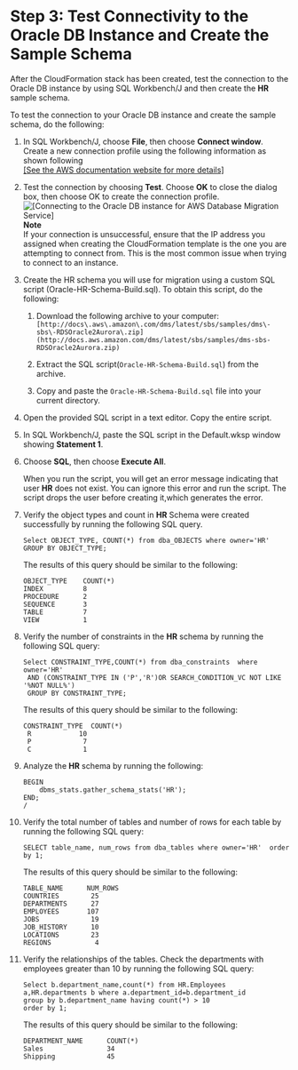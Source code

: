 # Step 3: Test Connectivity to the Oracle DB Instance and Create the Sample Schema<a name="chap-rdsoracle2aurora.steps.connectoracle"></a>

After the CloudFormation stack has been created, test the connection to the Oracle DB instance by using SQL Workbench/J and then create the **HR** sample schema\.

To test the connection to your Oracle DB instance and create the sample schema, do the following:

1. In SQL Workbench/J, choose **File**, then choose **Connect window**\. Create a new connection profile using the following information as shown following    
[\[See the AWS documentation website for more details\]](http://docs.aws.amazon.com/dms/latest/sbs/chap-rdsoracle2aurora.steps.connectoracle.html)

1. Test the connection by choosing **Test**\. Choose **OK** to close the dialog box, then choose OK to create the connection profile\.  
![\[Connecting to the Oracle DB instance for AWS Database Migration Service\]](http://docs.aws.amazon.com/dms/latest/sbs/images/sbs-rdsor2aurora9.png)
**Note**  
If your connection is unsuccessful, ensure that the IP address you assigned when creating the CloudFormation template is the one you are attempting to connect from\. This is the most common issue when trying to connect to an instance\.

1. Create the HR schema you will use for migration using a custom SQL script \(Oracle\-HR\-Schema\-Build\.sql\)\. To obtain this script, do the following:

   1. Download the following archive to your computer: ` [http://docs\.aws\.amazon\.com/dms/latest/sbs/samples/dms\-sbs\-RDSOracle2Aurora\.zip](http://docs.aws.amazon.com/dms/latest/sbs/samples/dms-sbs-RDSOracle2Aurora.zip) ` 

   1. Extract the SQL script\(`Oracle-HR-Schema-Build.sql`\) from the archive\.

   1. Copy and paste the `Oracle-HR-Schema-Build.sql` file into your current directory\.

1. Open the provided SQL script in a text editor\. Copy the entire script\.

1. In SQL Workbench/J, paste the SQL script in the Default\.wksp window showing **Statement 1**\.

1. Choose **SQL**, then choose **Execute All**\.

   When you run the script, you will get an error message indicating that user **HR** does not exist\. You can ignore this error and run the script\. The script drops the user before creating it,which generates the error\.

1. Verify the object types and count in **HR** Schema were created successfully by running the following SQL query\.

   ```
   Select OBJECT_TYPE, COUNT(*) from dba_OBJECTS where owner='HR'
   GROUP BY OBJECT_TYPE;
   ```

   The results of this query should be similar to the following:

   ```
   OBJECT_TYPE    COUNT(*)
   INDEX          8
   PROCEDURE      2
   SEQUENCE       3
   TABLE          7
   VIEW           1
   ```

1. Verify the number of constraints in the **HR** schema by running the following SQL query:

   ```
   Select CONSTRAINT_TYPE,COUNT(*) from dba_constraints  where owner='HR'
   	AND (CONSTRAINT_TYPE IN ('P','R')OR SEARCH_CONDITION_VC NOT LIKE '%NOT NULL%')
   	GROUP BY CONSTRAINT_TYPE;
   ```

   The results of this query should be similar to the following:

   ```
   CONSTRAINT_TYPE	COUNT(*)
   	R	         10
   	P	          7
   	C	          1
   ```

1. Analyze the **HR** schema by running the following:

   ```
   BEGIN
       dbms_stats.gather_schema_stats('HR');
   END;
   /
   ```

1. Verify the total number of tables and number of rows for each table by running the following SQL query:

   ```
   SELECT table_name, num_rows from dba_tables where owner='HR'  order by 1;
   ```

   The results of this query should be similar to the following:

   ```
   TABLE_NAME      NUM_ROWS
   COUNTRIES        25
   DEPARTMENTS      27
   EMPLOYEES       107
   JOBS             19
   JOB_HISTORY      10
   LOCATIONS        23
   REGIONS           4
   ```

1. Verify the relationships of the tables\. Check the departments with employees greater than 10 by running the following SQL query:

   ```
   Select b.department_name,count(*) from HR.Employees a,HR.departments b where a.department_id=b.department_id
   group by b.department_name having count(*) > 10
   order by 1;
   ```

   The results of this query should be similar to the following:

   ```
   DEPARTMENT_NAME      COUNT(*)
   Sales                34
   Shipping             45
   ```